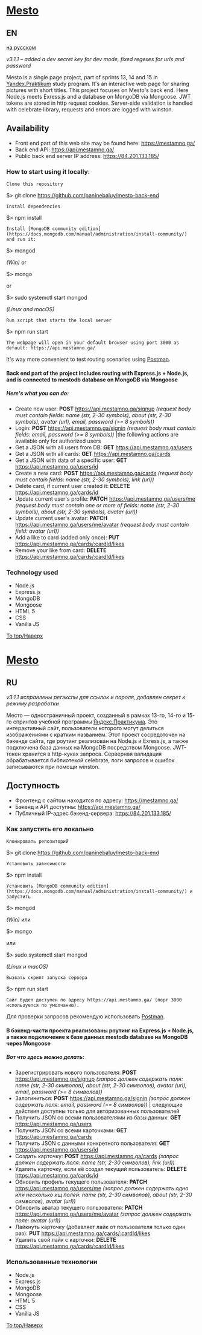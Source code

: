 # [Mesto](https://mestamno.ga/)
## EN
[на русском](#ru)

_v3.1.1 &ndash; added a dev secret key for dev mode, fixed regexes for urls and password_

Mesto is a single page project, part of sprints 13, 14 and 15 in [Yandex.Praktikum](https://praktikum.yandex.ru/profile/web-developer/) study program.
It's an interactive web page for sharing pictures with short titles.
This project focuses on Mesto's back end. Here Node.js meets Exress.js and a database on MongoDB via Mongoose. 
JWT tokens are stored in http request cookies.
Server-side validation is handled with celebrate library, requests and errors are logged with winston.

## Availability

- Front end part of this web site may be found here: https://mestamno.ga/
- Back end API: https://api.mestamno.ga/
- Public back end server IP address: https://84.201.133.185/

### How to start using it locally:

    Clone this repository

$> git clone https://github.com/paninebaluy/mesto-back-end

    Install dependencies

$> npm install

    Install [MongoDB community edition](https://docs.mongodb.com/manual/administration/install-community/) and run it:

$> mongod

_(Win)_
or

$> mongo

or

$> sudo systemctl start mongod

_(Linux and macOS)_

    Run script that starts the local server

$> npm run start

    The webpage will open in your default browser using port 3000 as default: https://api.mestamno.ga/ 

It's way more convenient to test routing scenarios using [Postman](https://www.postman.com/).

#### Back end part of the project includes routing with Express.js + Node.js, and is connected to mestodb database on MongoDB via Mongoose
##### Here's what you can do:

+ Create new user: **POST** https://api.mestamno.ga/signup *(request body must contain fields: name (str, 2-30 symbols), about (str, 2-30 symbols), avatar (url), email, password (>= 8 symbols))*
+ Login: **POST** https://api.mestamno.ga/signin *(request body must contain fields: email, password (>= 8 symbols))*
  |the following actions are available only for authorized users     
+ Get a JSON with all users from DB: **GET** https://api.mestamno.ga/users
+ Get a JSON with all cards: **GET** https://api.mestamno.ga/cards
+ Get a JSON with data of a specific user: **GET** https://api.mestamno.ga/users/id
+ Create a new card: **POST** https://api.mestamno.ga/cards *(request body must contain fields: name (str, 2-30 symbols), link (url))*
+ Delete card, if current user created it: **DELETE** https://api.mestamno.ga/cards/id
+ Update current user's profile: **PATCH** https://api.mestamno.ga/users/me *(request body must contain one or more of fields: name (str, 2-30 symbols), about (str, 2-30 symbols), avatar (url))*
+ Update current user's avatar: **PATCH** https://api.mestamno.ga/users/me/avatar *(request body must contain field: avatar (url))*
+ Add a like to card (added only once): **PUT** https://api.mestamno.ga/cards/:cardId/likes
+ Remove your like from card: **DELETE** https://api.mestamno.ga/cards/:cardId/likes

### Technology used
+ Node.js
+ Express.js
+ MongoDB
+ Mongoose
+ HTML 5
+ CSS
+ Vanilla JS

[To top/Наверх](#Mesto)

# [Mesto](https://mestamno.ga/)
## RU

_v3.1.1 исправлены регэкспы для ссылок и пароля, добавлен секрет к режиму разработки_

Место &mdash; одностраничный проект, созданный в рамках 13-го, 14-го и 15-го спринтов учебной программы [Яндекс.Практикума](https://praktikum.yandex.ru/profile/web-developer/). Это интерактивный сайт, пользователи которого могут делиться изображениями с кратким названием.
Этот проект сосредоточен на бэкенде сайта, где роутинг реализован на Node.js и Exress.js, а также подключена база данных на MongoDB посредством Mongoose.
JWT-токен хранится в http-куках запроса. 
Серверная валидация обрабатывается библиотекой celebrate, логи запросов и ошибок записываются при помощи winston.

## Доступность

- Фронтенд с сайтом находится по адресу: https://mestamno.ga/
- Бэкенд и API доступны: https://api.mestamno.ga/
- Публичный IP-адрес бэкенд-сервера: https://84.201.133.185/

### Как запустить его локально

    Клонировать репозиторий

$> git clone https://github.com/paninebaluy/mesto-back-end

    Установить зависимости

$> npm install

    Установить [MongoDB community edition](https://docs.mongodb.com/manual/administration/install-community/) и запустить

$> mongod

_(Win)_
или

$> mongo

или

$> sudo systemctl start mongod

_(Linux и macOS)_

    Вызвать скрипт запуска сервера

$> npm run start

    Сайт будет доступен по адресу https://api.mestamno.ga/ (порт 3000 используется по умолчанию).

Для проверки запросов рекомендую использовать [Postman](https://www.postman.com/).
   
#### В бэкенд-части проекта реализованы роутинг на Express.js + Node.js, а также подключение к базе данных mestodb database на MongoDB через Mongoose
##### Вот что здесь можно делать:

+ Зарегистрировать нового пользователя: **POST** https://api.mestamno.ga/signup *(запрос должен содержать поля: name (str, 2-30 символов), about (str, 2-30 символов), avatar (url), email, password (>= 8 символов))*
+ Залогиниться: **POST** https://api.mestamno.ga/signin *(запрос должен содержать поля: email, password (>= 8 символов))*
  | следующие действия доступны только для авторизованных пользователей
+ Получить JSON со всеми пользователями из базы данных: **GET** https://api.mestamno.ga/users
+ Получить JSON со всеми карточками: **GET** https://api.mestamno.ga/cards
+ Получить JSON с данными конкретного пользователя: **GET** https://api.mestamno.ga/users/id
+ Создать карточку: **POST** https://api.mestamno.ga/cards *(запрос должен содержать поля: name (str, 2-30 символов), link (url))*
+ Удалить карточку, если её создал текущий пользователь: **DELETE** https://api.mestamno.ga/cards/id
+ Обновить профиль текущего пользователя: **PATCH** https://api.mestamno.ga/users/me *(запрос должен содержать одно или несколько ищ полей: name (str, 2-30 символов), about (str, 2-30 символов), avatar (url))*
+ Обновить аватар текущего пользователя: **PATCH** https://api.mestamno.ga/users/me/avatar *(запрос должен содержать поле: avatar (url))*
+ Лайкнуть карточку (добавляет лайк от пользователя только один раз): **PUT** https://api.mestamno.ga/cards/:cardId/likes
+ Удалить свой лайк с карточки: **DELETE** https://api.mestamno.ga/cards/:cardId/likes

### Использованные технологии
+ Node.js
+ Express.js
+ MongoDB
+ Mongoose
+ HTML 5
+ CSS
+ Vanilla JS

[To top/Наверх](#Mesto)
